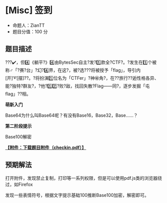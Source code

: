 # [Misc] 签到

- 命题人：ZianTT
- 题目分值：100 分

## 题目描述

<p>??️?✔️，但4️⃣《躺平?》4️⃣由BytesSec自主?发?1️⃣款全?CTF?。?发生在1️⃣个被称‍♂️「?赛?台」?幻?4️⃣界，在这?，被?选???将被授予「flag」，导引内[开]➰[摆]??。?将扮演1️⃣位名为「CTFer」?神㊙️角?，在??旅行??逅性格各异、能?独特?群友?，?他?1️⃣7️⃣?败?敌，找回失散?Flag——同?，逐步发掘「屯flag」??相。</p>
<div class="well">
<strong>萌新入门</strong>
<p>
Base64为什么叫Base64呢？有没有Base16，Base32，Base……？
</p>
</div>

<div class="well">
<strong>第二阶段提示</strong>
<p>
Base100解密
</p>
</div>

**[【附件：下载题目附件（checkin.pdf）】](attachment/checkin.pdf)**

## 预期解法

打开附件，发现禁止复制，打印等一系列权限，但是可以使用pdf.js类的浏览器绕过，如Firefox

发现一些表情符号，根据文字提示基础100推断Base100加密，解密即可。
